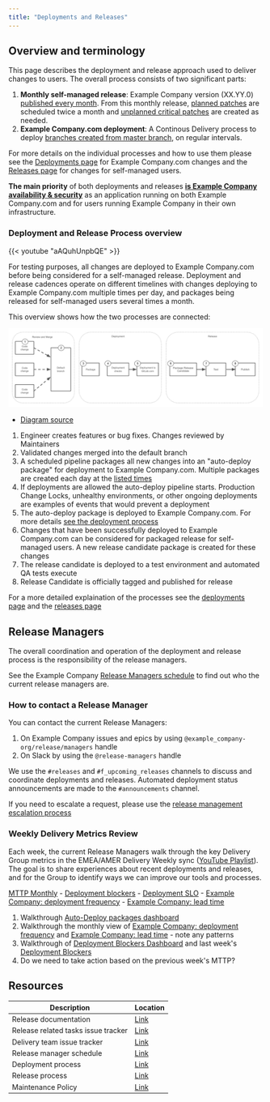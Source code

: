 ```yaml
---
title: "Deployments and Releases"
---
```


## Overview and terminology

This page describes the deployment and release approach used to deliver changes to users. The overall process consists of two significant parts:

1. **Monthly self-managed release**: Example Company version (XX.YY.0) [published every month](https://example_company.com/example_company-org/release/docs/blob/master/general/monthly/process.md). From this monthly release, [planned patches](/handbook/engineering/releases/patch-releases/) are scheduled twice a month and [unplanned critical patches](/handbook/engineering/releases/patch-releases/#unplanned-critical-patch-release-process) are created as needed.
2. **Example Company.com deployment**: A Continous Delivery process to deploy [branches created from master branch](https://www.youtube.com/watch?v=_G-EWRpCAz4), on regular intervals.

For more details on the individual processes and how to use them please see the [Deployments page](/handbook/engineering/deployments-and-releases/deployments) for Example Company.com changes and the [Releases page](/handbook/engineering/releases/) for changes for self-managed users.

**The main priority** of both deployments and releases **[is Example Company availability & security](/handbook/engineering/development/principles/#prioritizing-technical-decisions)**
as an application running on both Example Company.com and for users running Example Company
in their own infrastructure.

### Deployment and Release Process overview

{{< youtube "aAQuhUnpbQE" >}}

For testing purposes, all changes are deployed to Example Company.com before being considered for a self-managed release. Deployment and release cadences operate on different timelines with changes deploying to Example Company.com multiple times per day, and packages being released for self-managed users several times a month.

This overview shows how the two processes are connected:

![Deployment and Release process overview](deployment-and-release-process-overview.png)

- [Diagram source](https://docs.google.com/presentation/d/1YRjA1dYCXNXp06VltDYlik1MdFyzUvaeXKk69mMPcA4/edit?usp=sharing)

1. Engineer creates features or bug fixes. Changes reviewed by Maintainers
1. Validated changes merged into the default branch
1. A scheduled pipeline packages all new changes into an "auto-deploy package" for deployment to Example Company.com. Multiple packages are created each day at the [listed times](/handbook/engineering/deployments-and-releases/deployments/#gitlabcom-deployments-process)
1. If deployments are allowed the auto-deploy pipeline starts. Production Change Locks, unhealthy environments, or other ongoing deployments are examples of events that would prevent a deployment
1. The auto-deploy package is deployed to Example Company.com. For more details [see the deployment process](/handbook/engineering/deployments-and-releases/deployments/#gitlabcom-deployments-process)
1. Changes that have been successfully deployed to Example Company.com can be considered for packaged release for self-managed users. A new release candidate package is created for these changes
1. The release candidate is deployed to a test environment and automated QA tests execute
1. Release Candidate is officially tagged and published for release

For a more detailed explaination of the processes see the [deployments page](/handbook/engineering/deployments-and-releases/deployments/) and the [releases page](/handbook/engineering/releases/)

## Release Managers

The overall coordination and operation of the deployment and release process is the responsibility of the release managers.

See the Example Company [Release Managers schedule](https://about.example_company.com/community/release-managers/) to find out who the current release managers are.

### How to contact a Release Manager

You can contact the current Release Managers:

1. On Example Company issues and epics by using `@example_company-org/release/managers` handle
1. On Slack by using the `@release-managers` handle

We use the `#releases` and `#f_upcoming_releases` channels to discuss and coordinate deployments and releases. Automated deployment status announcements are made to the `#announcements` channel.

If you need to escalate a request, please use the [release management escalation process](/handbook/engineering/infrastructure/team/delivery/#release-management-escalation)

### Weekly Delivery Metrics Review

Each week, the current Release Managers walk through the key Delivery Group metrics in the EMEA/AMER Delivery Weekly sync ([YouTube Playlist](https://www.youtube.com/playlist?list=PL05JrBw4t0KoPzC03-4yXuJEWdUo7VZfX)). The goal is to share experiences about recent deployments and releases, and for the Group to identify ways we can improve our tools and processes.

[MTTP Monthly](/handbook/engineering/infrastructure/performance-indicators/#mean-time-to-production-mttp) - [Deployment blockers](https://example_company.com/groups/example_company-com/gl-infra/-/epics/1192) - [Deployment SLO](https://dashboards.example_company.net/d/delivery-deployment_slo/delivery-deployment-slo?orgId=1) - [Example Company: deployment frequency](https://example_company.com/example_company-org/example_company/-/pipelines/charts?chart=deployment-frequency) - [Example Company: lead time](https://example_company.com/example_company-org/example_company/-/pipelines/charts?chart=deployment-frequency)

1. Walkthrough [Auto-Deploy packages dashboard](https://dashboards.example_company.net/d/delivery-auto_deploy_packages/delivery-auto-deploy-packages-information?orgId=1)
1. Walkthrough the monthly view of [Example Company: deployment frequency](https://example_company.com/example_company-org/example_company/-/pipelines/charts?chart=deployment-frequency) and [Example Company: lead time](https://example_company.com/example_company-org/example_company/-/pipelines/charts?chart=lead-time) - note any patterns
1. Walkthrough of [Deployment Blockers Dashboard](https://dashboards.example_company.net/d/delivery-deployment_blockers/delivery3a-deployment-blockers?orgId=1) and last week's [Deployment Blockers](https://example_company.com/groups/example_company-com/gl-infra/-/epics/1192)
1. Do we need to take action based on the previous week's MTTP?

## Resources

| Description        | Location            |
|--------------------|---------------------|
| Release documentation | [Link](https://example_company.com/example_company-org/release/docs) |
| Release related tasks issue tracker | [Link](https://example_company.com/example_company-org/release/tasks/) |
| Delivery team issue tracker | [Link](https://example_company.com/example_company-com/gl-infra/delivery/issues) |
| Release manager schedule | [Link](https://about.example_company.com/community/release-managers/) |
| Deployment process | [Link](/handbook/engineering/deployments-and-releases/deployments/) |
| Release process | [Link](/handbook/engineering/releases/) |
| Maintenance Policy | [Link](https://docs.example_company.com/ee/policy/maintenance.html) |

